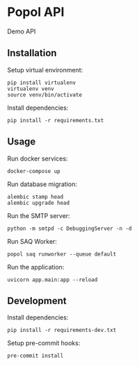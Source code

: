 # Popol API

Demo API

## Installation

Setup virtual environment:

```
pip install virtualenv
virtualenv venv
source venv/bin/activate
```

Install dependencies:

```
pip install -r requirements.txt
```

## Usage

Run docker services:

```
docker-compose up
```

Run database migration:

```
alembic stamp head
alembic upgrade head
```

Run the SMTP server:

```
python -m smtpd -c DebuggingServer -n -d
```

Run SAQ Worker:

```
popol saq runworker --queue default
```

Run the application:

```
uvicorn app.main:app --reload
```

## Development

Install dependencies:

```
pip install -r requirements-dev.txt
```

Setup pre-commit hooks:

```
pre-commit install
```

